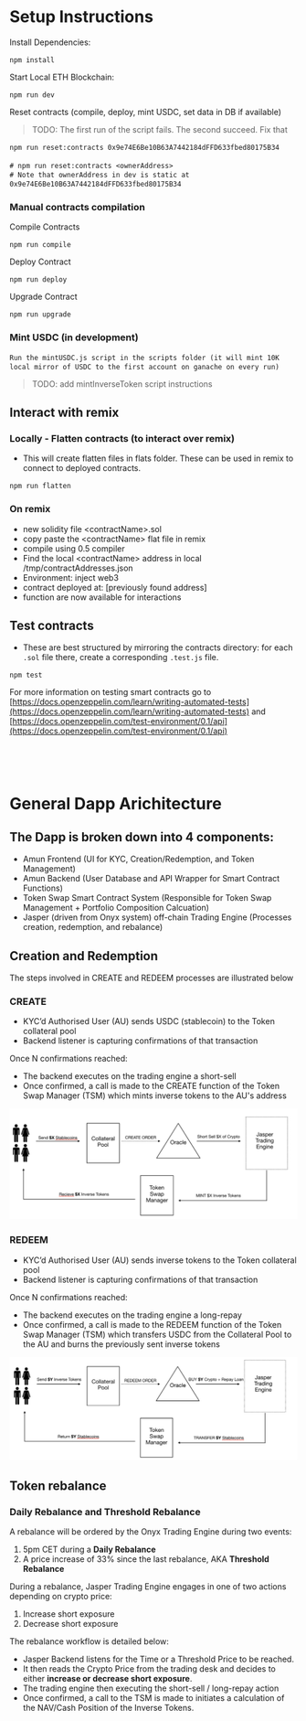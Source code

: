 # Setup Instructions

Install Dependencies:

```
npm install
```

Start Local ETH Blockchain:

```
npm run dev
```

Reset contracts (compile, deploy, mint USDC, set data in DB if available)

> TODO: The first run of the script fails. The second succeed. Fix that

```
npm run reset:contracts 0x9e74E6Be10B63A7442184dFFD633fbed80175B34

# npm run reset:contracts <ownerAddress>
# Note that ownerAddress in dev is static at 0x9e74E6Be10B63A7442184dFFD633fbed80175B34
```

### Manual contracts compilation

Compile Contracts

```
npm run compile
```

Deploy Contract

```
npm run deploy
```

Upgrade Contract

```
npm run upgrade
```

### Mint USDC (in development)

```
Run the mintUSDC.js script in the scripts folder (it will mint 10K local mirror of USDC to the first account on ganache on every run)
```

> TODO: add mintInverseToken script instructions

## Interact with remix

### Locally - Flatten contracts (to interact over remix)

- This will create flatten files in flats folder. These can be used in remix to connect to deployed contracts.

```
npm run flatten
```

### On remix

- new solidity file \<contractName>.sol
- copy paste the \<contractName> flat file in remix
- compile using 0.5 compiler
- Find the local \<contractName> address in local /tmp/contractAddresses.json
- Environment: inject web3
- contract deployed at: [previously found address]
- function are now available for interactions

## Test contracts

- These are best structured by mirroring the contracts directory: for each `.sol` file there, create a corresponding `.test.js` file.

```
npm test
```

For more information on testing smart contracts go to [https://docs.openzeppelin.com/learn/writing-automated-tests](https://docs.openzeppelin.com/learn/writing-automated-tests) and [https://docs.openzeppelin.com/test-environment/0.1/api](https://docs.openzeppelin.com/test-environment/0.1/api)

&nbsp;

&nbsp;

# General Dapp Arichitecture

## The Dapp is broken down into 4 components:

- Amun Frontend (UI for KYC, Creation/Redemption, and Token Management)
- Amun Backend (User Database and API Wrapper for Smart Contract Functions)
- Token Swap Smart Contract System (Responsible for Token Swap Management + Portfolio Composition Calcuation)
- Jasper (driven from Onyx system) off-chain Trading Engine (Processes creation, redemption, and rebalance)

## Creation and Redemption

The steps involved in CREATE and REDEEM processes are illustrated below

### CREATE

- KYC’d Authorised User (AU) sends USDC (stablecoin) to the Token collateral pool
- Backend listener is capturing confirmations of that transaction

Once N confirmations reached:

- The backend executes on the trading engine a short-sell
- Once confirmed, a call is made to the CREATE function of the Token Swap Manager (TSM) which mints inverse tokens to the AU's address

![](create_order.png)

### REDEEM

- KYC’d Authorised User (AU) sends inverse tokens to the Token collateral pool
- Backend listener is capturing confirmations of that transaction

Once N confirmations reached:

- The backend executes on the trading engine a long-repay
- Once confirmed, a call is made to the REDEEM function of the Token Swap Manager (TSM) which transfers USDC from the Collateral Pool to the AU and burns the previously sent inverse tokens

![](redeem_order.png)

## Token rebalance

### Daily Rebalance and Threshold Rebalance

A rebalance will be ordered by the Onyx Trading Engine during two events:

1. 5pm CET during a **Daily Rebalance**
2. A price increase of 33% since the last rebalance, AKA **Threshold Rebalance**

During a rebalance, Jasper Trading Engine engages in one of two actions depending on crypto price:

1. Increase short exposure
2. Decrease short exposure

The rebalance workflow is detailed below:

- Jasper Backend listens for the Time or a Threshold Price to be reached.
- It then reads the Crypto Price from the trading desk and decides to either **increase or decrease short exposure**.
- The trading engine then executing the short-sell / long-repay action
- Once confirmed, a call to the TSM is made to initiates a calculation of the NAV/Cash Position of the Inverse Tokens.

